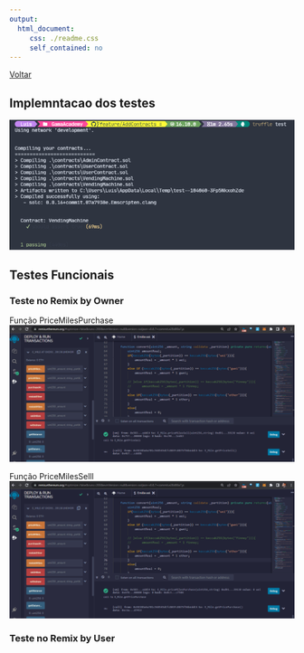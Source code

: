 ```yaml
---
output: 
  html_document:
     css: ./readme.css
     self_contained: no
---
```


[Voltar](../Readme.md)

## Implemntacao dos testes 

![teste inicial {.tests-img}](../assets/test_inicial.png)

## Testes Funcionais 

### Teste no Remix by Owner
Função PriceMilesPurchase
![test 1](../assets/E-miles%20funcao%20priceMilesPurchase%20-%20By%20owner.gif)


Função PriceMilesSelll
![test 2](../assets/E-miles%20funcao%20priceMilesSell%20-%20By%20owner.gif)




### Teste no Remix by User
